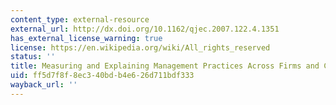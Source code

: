 ```yaml
---
content_type: external-resource
external_url: http://dx.doi.org/10.1162/qjec.2007.122.4.1351
has_external_license_warning: true
license: https://en.wikipedia.org/wiki/All_rights_reserved
status: ''
title: Measuring and Explaining Management Practices Across Firms and Countries
uid: ff5d7f8f-8ec3-40bd-b4e6-26d711bdf333
wayback_url: ''
---
```

